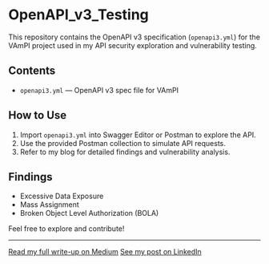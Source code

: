 # OpenAPI_v3_Testing
This repository contains the OpenAPI v3 specification (`openapi3.yml`) for the VAmPI project used in my API security exploration and vulnerability testing.

## Contents
- `openapi3.yml` — OpenAPI v3 spec file for VAmPI

## How to Use
1. Import `openapi3.yml` into Swagger Editor or Postman to explore the API.
2. Use the provided Postman collection to simulate API requests.
3. Refer to my blog for detailed findings and vulnerability analysis.

## Findings
- Excessive Data Exposure
- Mass Assignment
- Broken Object Level Authorization (BOLA)

Feel free to explore and contribute!

---

[Read my full write-up on Medium](https://medium.com/@kivutingatha/exploring-api-security-identifying-api-vulnerabilities-in-the-vampi-openapi-v3-specification-b452e40e9537)
[See my post on LinkedIn](https://www.linkedin.com/posts/rachael-kivuti-575056226_rachael-kivuti-week-1-report-activity-7335549259200524289-QjF0?utm_source=share&utm_medium=member_desktop&rcm=ACoAADiaoKkBiel7L7tbzqDeY7EcgaMJKzrUQ9g)


